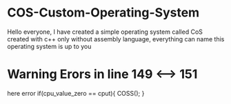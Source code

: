 # COS-Custom-Operating-System
Hello everyone, I have created a simple operating system called CoS created with c++ only without assembly language, everything can name this operating system is up to you

# Warning Erors in line 149 <--> 151

here error 
if(cpu_value_zero == cput){
		COSS();
	}

